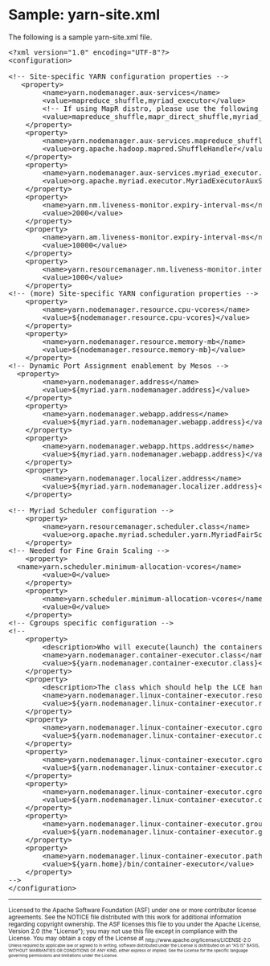 # Sample: yarn-site.xml

The following is a sample yarn-site.xml file.



<pre>
&lt;?xml version="1.0" encoding="UTF-8"?>
&lt;configuration>

&lt;!-- Site-specific YARN configuration properties -->
   &ltproperty>
        &lt;name>yarn.nodemanager.aux-services&lt;/name>
        &lt;value>mapreduce_shuffle,myriad_executor&lt;/value>
        &lt;!-- If using MapR distro, please use the following value:
        &lt;value>mapreduce_shuffle,mapr_direct_shuffle,myriad_executor&lt;/value> -->
    &lt;/property>
    &lt;property>
        &lt;name>yarn.nodemanager.aux-services.mapreduce_shuffle.class&lt;/name>
        &lt;value>org.apache.hadoop.mapred.ShuffleHandler&lt;/value>
    &lt;/property>
    &lt;property>
        &lt;name>yarn.nodemanager.aux-services.myriad_executor.class&lt;/name>
        &lt;value>org.apache.myriad.executor.MyriadExecutorAuxService&lt;/value>
    &lt;/property>
    &lt;property>
        &lt;name>yarn.nm.liveness-monitor.expiry-interval-ms&lt;/name>
        &lt;value>2000&lt;/value>
    &lt;/property>
    &lt;property>
        &lt;name>yarn.am.liveness-monitor.expiry-interval-ms&lt;/name>
        &lt;value>10000&lt;/value>
    &lt;/property>
    &lt;property>
        &lt;name>yarn.resourcemanager.nm.liveness-monitor.interval-ms&lt;/name>
        &lt;value>1000&lt;/value>
    &lt;/property>
&lt;!-- (more) Site-specific YARN configuration properties -->
    &lt;property>
        &lt;name>yarn.nodemanager.resource.cpu-vcores&lt;/name>
        &lt;value>${nodemanager.resource.cpu-vcores}&lt;/value>
    &lt;/property>
    &lt;property>
        &lt;name>yarn.nodemanager.resource.memory-mb&lt;/name>
        &lt;value>${nodemanager.resource.memory-mb}&lt;/value>
    &lt;/property>
&lt;!-- Dynamic Port Assignment enablement by Mesos -->
  &lt;property>
        &lt;name>yarn.nodemanager.address&lt;/name>
        &lt;value>${myriad.yarn.nodemanager.address}&lt;/value>
    &lt;/property>
    &lt;property>
        &lt;name>yarn.nodemanager.webapp.address&lt;/name>
        &lt;value>${myriad.yarn.nodemanager.webapp.address}&lt;/value>
    &lt;/property>
    &lt;property>
        &lt;name>yarn.nodemanager.webapp.https.address&lt;/name>
        &lt;value>${myriad.yarn.nodemanager.webapp.address}&lt;/value>
    &lt;/property>
    &lt;property>
        &lt;name>yarn.nodemanager.localizer.address&lt;/name>
        &lt;value>${myriad.yarn.nodemanager.localizer.address}&lt;/value>
    &lt;/property>

&lt;!-- Myriad Scheduler configuration -->
    &lt;property>
        &lt;name>yarn.resourcemanager.scheduler.class&lt;/name>
        &lt;value>org.apache.myriad.scheduler.yarn.MyriadFairScheduler&lt;/value>
    &lt;/property>
&lt;!-- Needed for Fine Grain Scaling -->
    &lt;property>
  &lt;name>yarn.scheduler.minimum-allocation-vcores&lt;/name>
        &lt;value>0&lt;/value>
    &lt;/property>
    &lt;property>
        &lt;name>yarn.scheduler.minimum-allocation-vcores&lt;/name>
        &lt;value>0&lt;/value>
    &lt;/property>
&lt;!-- Cgroups specific configuration -->
&lt;!--
    &lt;property>
        &lt;description>Who will execute(launch) the containers.&lt;/description>
        &lt;name>yarn.nodemanager.container-executor.class&lt;/name>
        &lt;value>${yarn.nodemanager.container-executor.class}&lt;/value>
    &lt;/property>
    &lt;property>
        &lt;description>The class which should help the LCE handle resources.&lt;/description>
        &lt;name>yarn.nodemanager.linux-container-executor.resources-handler.class&lt;/name>
        &lt;value>${yarn.nodemanager.linux-container-executor.resources-handler.class}&lt;/value>
    &lt;/property>
    &lt;property>
        &lt;name>yarn.nodemanager.linux-container-executor.cgroups.hierarchy&lt;/name>
        &lt;value>${yarn.nodemanager.linux-container-executor.cgroups.hierarchy}&lt;/value>
    &lt;/property>
    &lt;property>
        &lt;name>yarn.nodemanager.linux-container-executor.cgroups.mount&lt;/name>
        &lt;value>${yarn.nodemanager.linux-container-executor.cgroups.mount}&lt;/value>
    &lt;/property>
    &lt;property>
        &lt;name>yarn.nodemanager.linux-container-executor.cgroups.mount-path&lt;/name>
        &lt;value>${yarn.nodemanager.linux-container-executor.cgroups.mount-path}&lt;/value>
    &lt;/property>
    &lt;property>
        &lt;name>yarn.nodemanager.linux-container-executor.group&lt;/name>
        &lt;value>${yarn.nodemanager.linux-container-executor.group}&lt;/value>
    &lt;/property>
    &lt;property>
        &lt;name>yarn.nodemanager.linux-container-executor.path&lt;/name>
        &lt;value>${yarn.home}/bin/container-executor&lt;/value>
    &lt;/property>
-->
&lt;/configuration>
</pre>

---
<sub>
Licensed to the Apache Software Foundation (ASF) under one
or more contributor license agreements.  See the NOTICE file
distributed with this work for additional information
regarding copyright ownership.  The ASF licenses this file
to you under the Apache License, Version 2.0 (the
"License"); you may not use this file except in compliance
with the License.  You may obtain a copy of the License at

<sub>
  http://www.apache.org/licenses/LICENSE-2.0

<sub>
Unless required by applicable law or agreed to in writing,
software distributed under the License is distributed on an
"AS IS" BASIS, WITHOUT WARRANTIES OR CONDITIONS OF ANY
KIND, either express or implied.  See the License for the
specific language governing permissions and limitations
under the License.


